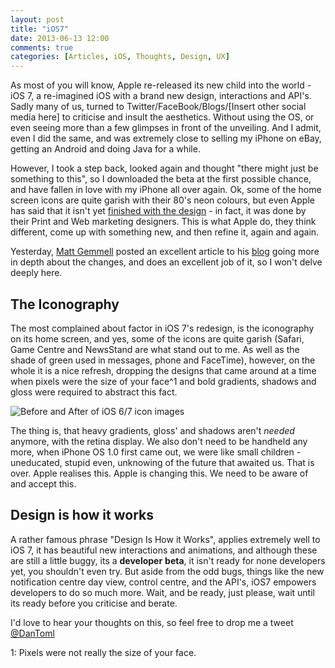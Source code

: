 ```yaml
---
layout: post
title: "iOS7"
date: 2013-06-13 12:00
comments: true
categories: [Articles, iOS, Thoughts, Design, UX]
---
```


As most of you will know, Apple re-released its new child into the world - iOS 7, a re-imagined iOS with a brand new design, interactions and API's. Sadly many of us, turned to Twitter/FaceBook/Blogs/\[Insert other social media here\] to criticise and insult the aesthetics. Without using the OS, or even seeing more than a few glimpses in front of the unveiling. And I admit, even I did the same, and was extremely close to selling my iPhone on eBay, getting an Android and doing Java for a while.

However, I took a step back, looked again and thought "there might just be something to this", so I downloaded the beta at the first possible chance, and have fallen in love with my iPhone all over again. Ok, some of the home screen icons are quite garish with their 80's neon colours, but even Apple has said that it isn't yet [finished with the design](http://www.cultofmac.com/231674/apples-designers-werent-in-charge-of-ios-7-icons-overall-design-still-a-work-in-progress/ "Cult Of Mac - Apple Not finished with Design") - in fact, it was done by their Print and Web marketing designers. This is what Apple do, they think different, come up with something new, and then refine it, again and again.

Yesterday, [Matt Gemmell](http://twitter.com/mattgemmell "Matt Gemmell's Twitter") posted an excellent article to his [blog](http://mattgemmell.com/2013/06/12/ios-7/) going more in depth about the changes, and does an excellent job of it, so I won't delve deeply here.

## The Iconography ##
The most complained about factor in iOS 7's redesign, is the iconography on its home screen, and yes, some of the icons are quite garish (Safari, Game Centre and NewsStand are what stand out to me. As well as the shade of green used in messages, phone and FaceTime), however, on the whole it is a nice refresh, dropping the designs that came around at a time when pixels were the size of your face^1 and bold gradients, shadows and gloss were required to abstract this fact. 


![Before and After of iOS 6/7 icon images](/images/posts/i7vi6icons.jpg "Before and After of iOS 6/7 icon images")


The thing is, that heavy gradients, gloss' and shadows aren't _needed_ anymore, with the retina display. We also don't need to be handheld any more, when iPhone OS 1.0 first came out, we were like small children - uneducated, stupid even, unknowing of the future that awaited us. That is over. Apple realises this. Apple is changing this. We need to be aware of and accept this.

## Design is how it works ##
A rather famous phrase "Design Is How it Works", applies extremely well to iOS 7, it has beautiful new interactions and animations, and although these are still a little buggy, its a **developer** **beta**, it isn't ready for none developers yet, you shouldn't even try. But aside from the odd bugs, things like the new notification centre day view, control centre, and the API's, iOS7 empowers developers to do so much more. Wait, and be ready, just please, wait until its ready before you criticise and berate.

I'd love to hear your thoughts on this, so feel free to drop me a tweet [@DanToml](http://twitter.com/dantoml)


1: Pixels were not really the size of your face.